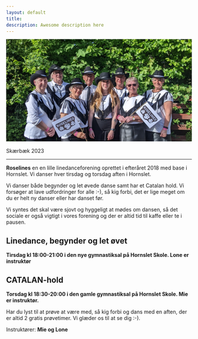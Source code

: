 ```yaml
---
layout: default
title:
description: Awesome description here
---
```


 ![Roselines i Skærbæk 2023](/assets/Skærbæk2023-1.jpg)


Skærbæk 2023

---

**Roselines** en en lille linedanceforening oprettet i efteråret 2018 med base i Hornslet. Vi danser hver tirsdag og torsdag aften i Hornslet.



Vi danser både begynder og let øvede danse samt har et Catalan hold. Vi forsøger at lave udfordringer for alle :-), så kig forbi, det er lige meget om du er helt ny danser eller har danset før. 

Vi syntes det skal være sjovt og hyggeligt at mødes om dansen, så det sociale er også vigtigt i vores forening og der er altid tid til kaffe eller te i pausen.



## **Linedance, begynder og let øvet**

**Tirsdag kl 18:00-21:00 i den nye gymnastiksal på Hornslet Skole. 
Lone er instruktør**




## **CATALAN-hold**

**Torsdag kl 18:30-20:00 i den gamle gymnastiksal på Hornslet Skole. 
Mie er instruktør.**



Har du lyst til at prøve at være med, så kig forbi og dans med en aften, der er altid 2 gratis prøvetimer.
Vi glæder os til at se dig :-).



Instruktører: **Mie og Lone**
